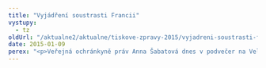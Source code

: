 ```yaml
---
title: "Vyjádření soustrasti Francii"
vystupy:
  - tz
oldUrl: "/aktualne2/aktualne/tiskove-zpravy-2015/vyjadreni-soustrasti-francii/"
date: 2015-01-09
perex: "<p>Veřejná ochránkyně práv Anna Šabatová dnes v podvečer na Velvyslanectví Francie v Praze zápisem do kondolenční knihy vyjádřila soustrast Francii a jejímu lidu nad oběťmi teroristického útoku v Paříži.</p>"
---
```


<!-- imported from the old website -->


